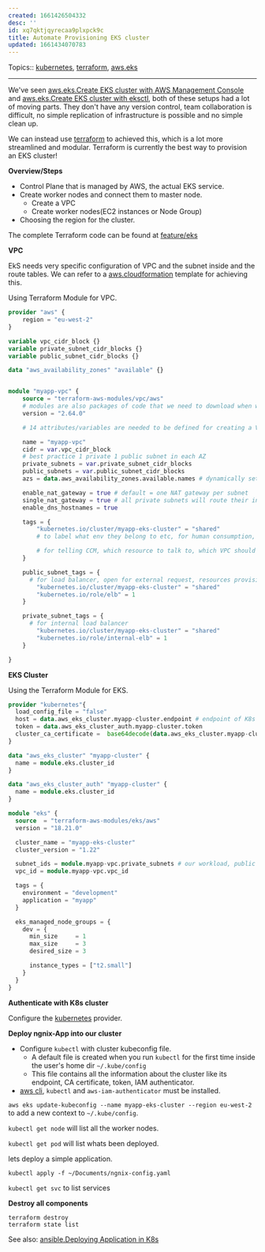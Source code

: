 ```yaml
---
created: 1661426504332
desc: ''
id: xq7qktjqyrecaa9plxpck9c
title: Automate Provisioning EKS cluster
updated: 1661434070783
---
```

   
Topics::  [kubernetes](../devlog/kubernetes.md), [terraform](../devlog/terraform.md), [aws.eks](../devlog/aws.EKS.md)   
   
   
---   
   
We've seen [aws.eks.Create EKS cluster with AWS Management Console](../devlog/aws.eks.Create%20EKS%20cluster%20with%20AWS%20Management%20Console.md) and [aws.eks.Create EKS cluster with eksctl](../devlog/aws.eks.Create%20EKS%20cluster%20with%20eksctl.md), both of these setups had a lot of moving parts. They don't have any version control, team collaboration is difficult, no simple replication of infrastructure is possible and no simple clean up.   
   
We can instead use [terraform](../devlog/terraform.md) to achieved this, which is a lot more streamlined and modular. Terraform is currently the best way to provision an EKS cluster!   
   
**Overview/Steps**   
   
   
- Control Plane that is managed by AWS, the actual EKS service.   
- Create worker nodes and connect them to master node.   
  - Create a VPC   
  - Create worker nodes(EC2 instances or Node Group)   
- Choosing the region for the cluster.   
   
The complete Terraform code can be found at [feature/eks](https://gitlab.com/zubayrrr/terraform-learn/-/tree/feature/eks)   
   
**VPC**   
   
EkS needs very specific configuration of VPC and the subnet inside and the route tables. We can refer to a [aws.cloudformation](../devlog/aws.CloudFormation.md) template for achieving this.   
   
Using Terraform Module for VPC.   
   
```tf
provider "aws" {
    region = "eu-west-2"
}

variable vpc_cidr_block {}
variable private_subnet_cidr_blocks {}
variable public_subnet_cidr_blocks {}

data "aws_availability_zones" "available" {}


module "myapp-vpc" {
    source = "terraform-aws-modules/vpc/aws"
    # modules are also packages of code that we need to download when we want to use them. Downloaded on `terraform init`
    version = "2.64.0"

    # 14 attributes/variables are needed to be defined for creating a VPC

    name = "myapp-vpc"
    cidr = var.vpc_cidr_block
    # best practice 1 private 1 public subnet in each AZ
    private_subnets = var.private_subnet_cidr_blocks
    public_subnets = var.public_subnet_cidr_blocks
    azs = data.aws_availability_zones.available.names # dynamically set AZs, using data to query

    enable_nat_gateway = true # default = one NAT gateway per subnet
    single_nat_gateway = true # all private subnets will route their internet traffic through single NAT gatway
    enable_dns_hostnames = true

    tags = {
        "kubernetes.io/cluster/myapp-eks-cluster" = "shared"
        # to label what env they belong to etc, for human consumption, to have more information. It can also be used for referencing programmatically from other components e.g Cloud Controller Manager

        # for telling CCM, which resource to talk to, which VPC should be used, what subnets should be used.
    }

    public_subnet_tags = {
      # for load balancer, open for external request, resources provisioned that has external IP address must be deployed here.
        "kubernetes.io/cluster/myapp-eks-cluster" = "shared"
        "kubernetes.io/role/elb" = 1
    }

    private_subnet_tags = {
      # for internal load balancer
        "kubernetes.io/cluster/myapp-eks-cluster" = "shared"
        "kubernetes.io/role/internal-elb" = 1
    }

}
```
   
   
**EKS Cluster**   
   
Using the Terraform Module for EKS.   
   
```tf
provider "kubernetes"{
  load_config_file = "false"
  host = data.aws_eks_cluster.myapp-cluster.endpoint # endpoint of K8s cluster(API Server)
  token = data.aws_eks_cluster_auth.myapp-cluster.token
  cluster_ca_certificate =  base64decode(data.aws_eks_cluster.myapp-cluster.certificate_authority.0.data)
}

data "aws_eks_cluster" "myapp-cluster" {
  name = module.eks.cluster_id
}

data "aws_eks_cluster_auth" "myapp-cluster" {
  name = module.eks.cluster_id
}

module "eks" {
  source  = "terraform-aws-modules/eks/aws"
  version = "18.21.0"

  cluster_name = "myapp-eks-cluster"
  cluster_version = "1.22"

  subnet_ids = module.myapp-vpc.private_subnets # our workload, public is for external resources like load balancers.
  vpc_id = module.myapp-vpc.vpc_id

  tags = {
    environment = "development"
    application = "myapp"
  }

  eks_managed_node_groups = {
    dev = {
      min_size     = 1
      max_size     = 3
      desired_size = 3

      instance_types = ["t2.small"]
    }
  }
}
```
   
   
**Authenticate with K8s cluster**   
   
Configure the [kubernetes](../devlog/kubernetes.md) provider.   
   
**Deploy ngnix-App into our cluster**   
   
   
- Configure `kubectl` with cluster kubeconfig file.   
  - A default file is created when you run `kubectl` for the first time inside the user's home dir `~/.kube/config`   
  - This file contains all the information about the cluster like its endpoint, CA certificate, token, IAM authenticator.   
- [aws cli](../devlog/aws%20cli.md), `kubectl` and `aws-iam-authenticator` must be installed.   
   
`aws eks update-kubeconfig --name myapp-eks-cluster --region eu-west-2` to add a new context to `~/.kube/config`.   
   
   
`kubectl get node` will list all the worker nodes.   
   
`kubectl get pod` will list whats been deployed.   
   
lets deploy a simple application.   
   
`kubectl apply -f ~/Documents/ngnix-config.yaml`   
   
`kubectl get svc` to list services   
   
   
**Destroy all components**   
   
`terraform destroy`   
`terraform state list`   
   
See also: [ansible.Deploying Application in K8s](../devlog/ansible.Deploying%20Application%20in%20K8s.md)